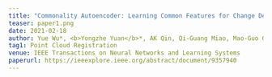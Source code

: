 ```yaml
---
title: "Commonality Autoencoder: Learning Common Features for Change Detection from Heterogeneous Images" 
teaser: paper1.png
date: 2021-02-18
author: Yue Wu*, <b>Yongzhe Yuan</b>*, AK Qin, Qi-Guang Miao, Mao-Guo Gong
tag1: Point Cloud Registration
venue: IEEE Transactions on Neural Networks and Learning Systems
paperurl: https://ieeexplore.ieee.org/abstract/document/9357940
---
```

